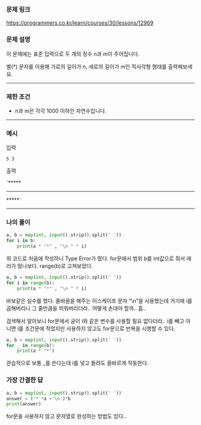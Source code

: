 ### 문제 링크

https://programmers.co.kr/learn/courses/30/lessons/12969

### **문제 설명**

이 문제에는 표준 입력으로 두 개의 정수 n과 m이 주어집니다.

별(*) 문자를 이용해 가로의 길이가 n, 세로의 길이가 m인 직사각형 형태를 출력해보세요.

---

### 제한 조건

- n과 m은 각각 1000 이하인 자연수입니다.

---

### 예시

입력

`5 3`

출력

`*****
*****
*****`

---

### 나의 풀이

```python
a, b = map(int, input().strip().split(' '))
for i in b:
    print(a * "*" , "\n " * i)
```

위 코드로 처음에 작성하니 Type Error가 떴다. for문에서 범위 b를 int값으로 줘서 에러가 떴나보다. range(b)로 고쳐보았다.

```python
a, b = map(int, input().strip().split(' '))
for i in range(b):
    print(a * "*" , "\n " * i)
```

바보같은 실수를 했다. 줄바꿈을 해주는 이스케이프 문자 “\n”을 사용했는데 거기에 i를 곱해버리니 그 줄만큼을 띄워버리더라.. 어떻게 손대야 할까.. 흠..

검색해서 알아보니 for문에서 굳이 i와 같은 변수를 사용할 필요 없다더라.. i를 빼고 아니면 i를 조건문에 적었지만 사용하지 않고도 for문으로 반복을 시행할 수 있다.

```python
a, b = map(int, input().strip().split(' '))
for _ in range(b):
    print(a * "*")
```

관습적으로 보통 _를 쓴다는데 i를 넣고 돌려도 올바르게 작동한다.

### 가장 간결한 답

```python
a, b = map(int, input().strip().split(' '))
answer = ('*'*a +'\n')*b
print(answer)
```

for문을 사용하지 않고 문자열로 완성하는 방법도 있다..
